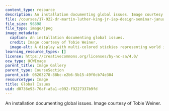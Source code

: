 ```yaml
---
content_type: resource
description: An installation documenting global issues. Image courtesy of Tobie Weiner.
file: /courses/17-922-dr-martin-luther-king-jr-iap-design-seminar-january-iap-2013/d0736e9376afa5a1c092f9227337b9fd_Worldnew.jpg
file_size: 96398
file_type: image/jpeg
image_metadata:
  caption: An installation documenting global issues.
  credit: Image courtesy of Tobie Weiner.
  image-alt: A display with multi-colored stickies representing world issues.
learning_resource_types: []
license: https://creativecommons.org/licenses/by-nc-sa/4.0/
ocw_type: OCWImage
parent_title: Image Gallery
parent_type: CourseSection
parent_uid: 08203278-88bc-e2b6-5b15-49f0cb74e304
resourcetype: Image
title: Global Issues
uid: d0736e93-76af-a5a1-c092-f9227337b9fd
---
```

An installation documenting global issues. Image courtesy of Tobie Weiner.